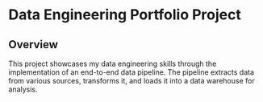 # Data Engineering Portfolio Project

## Overview
This project showcases my data engineering skills through the implementation of an end-to-end data pipeline. The pipeline extracts data from various sources, transforms it, and loads it into a data warehouse for analysis.


